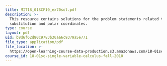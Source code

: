 ```yaml
---
title: MIT18_01SCF10_ex70sol.pdf
description: >-
  This resource contains solutions for the problem statements related to trig
  substitution and polar coordinates.
type: course
layout: pdf
uid: b9d6f62d80c9783b30aa6c9379a5e771
file_type: application/pdf
file_location: >-
  https://open-learning-course-data-production.s3.amazonaws.com/18-01sc-single-variable-calculus-fall-2010/b9d6f62d80c9783b30aa6c9379a5e771_MIT18_01SCF10_ex70sol.pdf
course_id: 18-01sc-single-variable-calculus-fall-2010
---
```

